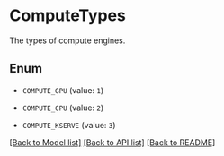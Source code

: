 # ComputeTypes

The types of compute engines.

## Enum

* `COMPUTE_GPU` (value: `1`)

* `COMPUTE_CPU` (value: `2`)

* `COMPUTE_KSERVE` (value: `3`)

[[Back to Model list]](../README.md#documentation-for-models) [[Back to API list]](../README.md#documentation-for-api-endpoints) [[Back to README]](../README.md)


